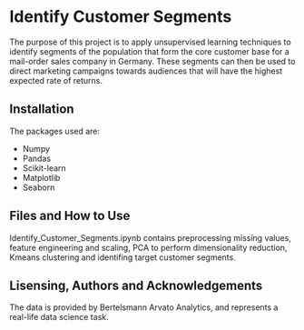 # Identify Customer Segments
The purpose of this project is to apply unsupervised learning techniques to identify segments of the population that form the core customer
base for a mail-order sales company in Germany. These segments can then be used to direct marketing campaigns towards audiences that will 
have the highest expected rate of returns.

## Installation
The packages used are:
- Numpy
- Pandas
- Scikit-learn
- Matplotlib
- Seaborn

## Files and How to Use
Identify_Customer_Segments.ipynb contains preprocessing missing values, feature engineering and scaling, PCA to perform dimensionality 
reduction, Kmeans clustering and identifing target customer segments.

## Lisensing, Authors and Acknowledgements
The data is provided by Bertelsmann Arvato Analytics, and represents a real-life data science task.
